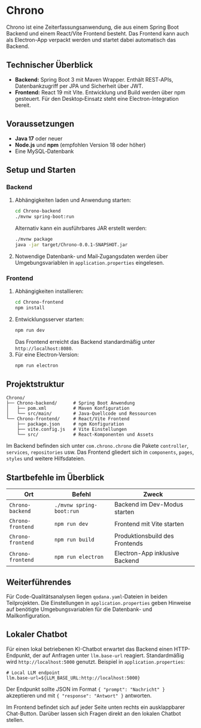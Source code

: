 # Chrono

Chrono ist eine Zeiterfassungsanwendung, die aus einem Spring Boot Backend und einem React/Vite Frontend besteht. Das Frontend kann auch als Electron-App verpackt werden und startet dabei automatisch das Backend.

## Technischer Überblick

- **Backend:** Spring Boot 3 mit Maven Wrapper. Enthält REST‑APIs, Datenbankzugriff per JPA und Sicherheit über JWT.
- **Frontend:** React 19 mit Vite. Entwicklung und Build werden über npm gesteuert. Für den Desktop‑Einsatz steht eine Electron-Integration bereit.

## Voraussetzungen

- **Java 17** oder neuer
- **Node.js** und **npm** (empfohlen Version 18 oder höher)
- Eine MySQL‑Datenbank

## Setup und Starten

### Backend

1. Abhängigkeiten laden und Anwendung starten:
   ```bash
   cd Chrono-backend
   ./mvnw spring-boot:run
   ```
   Alternativ kann ein ausführbares JAR erstellt werden:
   ```bash
   ./mvnw package
   java -jar target/Chrono-0.0.1-SNAPSHOT.jar
   ```
2. Notwendige Datenbank‑ und Mail‑Zugangsdaten werden über Umgebungsvariablen in `application.properties` eingelesen.

### Frontend

1. Abhängigkeiten installieren:
   ```bash
   cd Chrono-frontend
   npm install
   ```
2. Entwicklungsserver starten:
   ```bash
   npm run dev
   ```
   Das Frontend erreicht das Backend standardmäßig unter `http://localhost:8080`.
3. Für eine Electron‑Version:
   ```bash
   npm run electron
   ```

## Projektstruktur

```
Chrono/
├── Chrono-backend/      # Spring Boot Anwendung
│   ├── pom.xml          # Maven Konfiguration
│   └── src/main/        # Java‑Quellcode und Ressourcen
└── Chrono-frontend/     # React/Vite Frontend
    ├── package.json     # npm Konfiguration
    ├── vite.config.js   # Vite Einstellungen
    └── src/             # React-Komponenten und Assets
```

Im Backend befinden sich unter `com.chrono.chrono` die Pakete `controller`, `services`, `repositories` usw. Das Frontend gliedert sich in `components`, `pages`, `styles` und weitere Hilfsdateien.

## Startbefehle im Überblick

| Ort               | Befehl                          | Zweck                           |
|-------------------|---------------------------------|---------------------------------|
| `Chrono-backend`  | `./mvnw spring-boot:run`        | Backend im Dev-Modus starten    |
| `Chrono-frontend` | `npm run dev`                   | Frontend mit Vite starten       |
| `Chrono-frontend` | `npm run build`                 | Produktionsbuild des Frontends  |
| `Chrono-frontend` | `npm run electron`              | Electron-App inklusive Backend  |

## Weiterführendes

Für Code-Qualitätsanalysen liegen `qodana.yaml`‑Dateien in beiden Teilprojekten. Die Einstellungen in `application.properties` geben Hinweise auf benötigte Umgebungsvariablen für die Datenbank- und Mailkonfiguration.


## Lokaler Chatbot

Für einen lokal betriebenen KI-Chatbot erwartet das Backend einen HTTP-Endpunkt, der auf Anfragen unter `llm.base-url` reagiert. Standardmäßig wird `http://localhost:5000` genutzt. Beispiel in `application.properties`:

```
# Local LLM endpoint
llm.base-url=${LLM_BASE_URL:http://localhost:5000}
```

Der Endpunkt sollte JSON im Format `{ "prompt": "Nachricht" }` akzeptieren und mit `{ "response": "Antwort" }` antworten.

Im Frontend befindet sich auf jeder Seite unten rechts ein ausklappbarer Chat-Button. Darüber lassen sich Fragen direkt an den lokalen Chatbot stellen.
